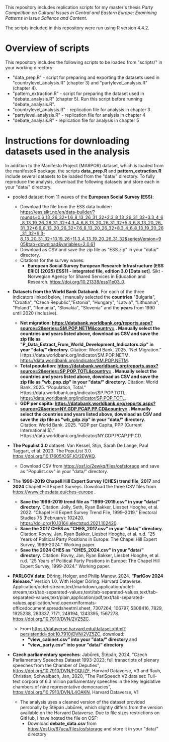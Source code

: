 This repository includes replication scripts for my master's thesis *Party Competition on Cultural Issues in Central and Eastern Europe: Examining Patterns in Issue Salience and Content*.

The scripts included in this repository were run using R version 4.4.2. 
# Overview of scripts 
This repository includes the following scripts to be loaded from "scripts/" in your working directory: 
   * "data_prep.R" - script for preparing and exporting the datasets used in "countrylevel_analysis.R" (chapter 3) and "partylevel_analysis.R" (chapter 4).
   * "pattern_extraction.R" - script for preparing the dataset used in "debate_analysis.R" (chapter 5). Run this script before running "debate_analysis.R". 
   * "countrylevel_analysis.R" - replication file for analysis in chapter 3
   * "partylevel_analysis.R" - replication file for analysis in chapter 4 
   * "debate_analysis.R" - replication file for analysis in chapter 5 


# Instructions for downloading datasets used in the analysis

In addition to the Manifesto Project (MARPOR) dataset, which is loaded from the manifestoR package, the scripts **data_prep.R** and **pattern_extraction.R** include several datasets to be loaded from the "data/" directory. To fully reproduce the analysis, download the following datasets and store each in your "data/" directory.
* pooled dataset from 11 waves of the **European Social Survey (ESS)**:
    * Download the file from the ESS data builder: https://ess.sikt.no/en/data-builder/?rounds=0.6_13_26_32+1.6_8_13_26_31_32+2.3_8_13_26_31_32+3.3_4_6_8_13_19_26_28_31_32+4.3_4_6_8_13_20_26_31_32+5.3_6_8_13_20_26_31_32+6.6_8_13_20_26_32+7.6_8_13_20_26_32+8.3_4_6_8_13_19_20_26_31_32+9.3-8_13_20_31_32+10.19_26+11.3_4_13_19_20_26_31_32&seriesVersion=905&tab=download&variables=2.0.61
    * Download as CSV and save the zip file as "ESS.zip" in your "data/" directory.
    * Citations for the survey waves:
        *  **European Social Survey European Research Infrastructure (ESS ERIC) (2025) ESS11 - integrated file, edition 3.0 [Data set]**. Sikt - Norwegian Agency for Shared Services in Education and Research. https://doi.org/10.21338/ess11e03_0.
  
* **Datasets from the World Bank Databank**. For each of the three indicators linked below, I manually selected the **countries** "Bulgaria", "Croatia", "Czech Republic","Estonia", "Hungary", "Latvia", "Lithuania", "Poland", "Romania", "Slovakia", "Slovenia" and the **years** from 1990 until 2020 (inclusive). 
    * **Net migration: https://databank.worldbank.org/reports.aspx?source=2&series=SM.POP.NETM&country= . Manually select the countries and years listed above, download as CSV and save the zip file as "P_Data_Extract_From_World_Development_Indicators.zip" in your "data/" directory.** Citation: World Bank. 2025. “Net Migration.” Https://data.worldbank.org/indicator/SM.POP.NETM. https://data.worldbank.org/indicator/SM.POP.NETM.
    * **Total population: https://databank.worldbank.org/reports.aspx?source=2&series=SP.POP.TOTL&country= . Manually select the countries and years listed above, download as CSV and save the zip file as "wb_pop.zip" in your "data/" directory.** Citation: World Bank. 2025. “Population, Total.” Https://data.worldbank.org/indicator/SP.POP.TOTL. https://data.worldbank.org/indicator/SP.POP.TOTL.
    *  **GDP per capita:  https://databank.worldbank.org/reports.aspx?source=2&series=NY.GDP.PCAP.PP.CD&country= . Manually select the countries and years listed above, download as CSV and save the zip file as "wb_gdp.zip" in your "data/" directory.** Citation:  World Bank. 2025. “GDP per Capita, PPP (Current International $).” Https://data.worldbank.org/indicator/NY.GDP.PCAP.PP.CD.
    
* **The Populist 3.0** dataset: Van Kessel, Stijn, Sarah De Lange, Paul Taggart, et al. 2023. The PopuList 3.0. https://doi.org/10.17605/OSF.IO/2EWKQ.
    * Download CSV from https://osf.io/2ewkq/files/osfstorage and save as "Populist.csv" in your "data/" directory.
 
* The **1999-2019 Chapell Hill Expert Survey (CHES) trend file**, **2017** and **2024** Chapell Hill Expert Surveys. Download the three CSV files from https://www.chesdata.eu/ches-europe .
    * **Save the 1999-2019 trend file as "1999-2019.csv" in your "data/" directory.** Citation: Jolly, Seth, Ryan Bakker, Liesbet Hooghe, et al. 2022. “Chapel Hill Expert Survey Trend File, 1999–2019.” Electoral Studies 75 (February): 102420. https://doi.org/10.1016/j.electstud.2021.102420.
    *   **Save the 2017 CHES as "CHES_2017.csv" in your "data/" directory.** Citation: Rovny, Jan, Ryan Bakker, Liesbet Hooghe, et al. n.d. “25 Years of Political Party Positions in Europe: The Chapel  Hill Expert Survey, 1999-2024.” Working paper.
    * **Save the 2024 CHES as "CHES_2024.csv" in your "data/" directory.** Citation: Rovny, Jan, Ryan Bakker, Liesbet Hooghe, et al. n.d. “25 Years of Political Party Positions in Europe: The Chapel  Hill Expert Survey, 1999-2024.” Working paper.
      
* **PARLGOV data**:  Döring, Holger, and Philip Manow. 2024. **“ParlGov 2024 Release.”** Version 1.0. With Holger Döring. Harvard Dataverse. Application/octet-stream,text/markdown,application/octet-stream,text/tab-separated-values,text/tab-separated-values,text/tab-separated-values,text/plain,application/pdf,text/tab-separated-values,application/vnd.openxmlformats-officedocument.spreadsheetml.sheet, 7307264, 106797, 5308416, 7829, 1925238, 283337, 7171, 248194, 1243395, 1567278. https://doi.org/10.7910/DVN/2VZ5ZC.
    * From https://dataverse.harvard.edu/dataset.xhtml?persistentId=doi:10.7910/DVN/2VZ5ZC, download:
        * **"view_cabinet.csv" into your "data/" directory** and
        * **"view_party.csv" into your "data/"  directory**
        
* **Czech parliamentary speeches**: Jabůrek, Štěpán, 2024, "Czech Parliamentary Speeches Dataset 1993-2023; full transcripts of plenary speeches from the Chamber of Deputies", https://doi.org/10.7910/DVN/FOQUZF, Harvard Dataverse, V3 and Rauh, Christian; Schwalbach, Jan, 2020, "The ParlSpeech V2 data set: Full-text corpora of 6.3 million parliamentary speeches in the key legislative chambers of nine representative democracies", https://doi.org/10.7910/DVN/L4OAKN, Harvard Dataverse, V1
    * The analysis uses a cleaned version of the dataset provided personally by Štěpán Jabůrek, which slightly differs from the version available on the Harvard Dataverse. Due to file sizes restrictions on GitHub, I have hosted the file on OSF:
        * Download **debate_data.csv** from https://osf.io/67uca/files/osfstorage and store it in your "data/" directory
    

 
  

 

